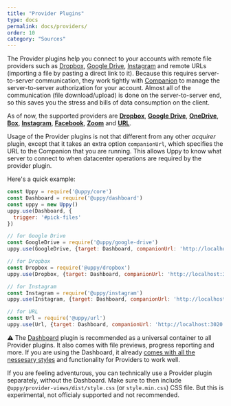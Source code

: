```yaml
---
title: "Provider Plugins"
type: docs
permalink: docs/providers/
order: 10
category: "Sources"
---
```


The Provider plugins help you connect to your accounts with remote file providers such as [Dropbox](https://dropbox.com), [Google Drive](https://drive.google.com), [Instagram](https://instagram.com) and remote URLs (importing a file by pasting a direct link to it). Because this requires server-to-server communication, they work tightly with [Companion](https://github.com/transloadit/uppy/tree/master/packages/%40uppy/companion) to manage the server-to-server authorization for your account. Almost all of the communication (file download/upload) is done on the server-to-server end, so this saves you the stress and bills of data consumption on the client.

As of now, the supported providers are [**Dropbox**](/docs/dropbox), [**Google Drive**](/docs/google-drive), [**OneDrive**](/docs/onedrive/), [**Box**](/docs/box/), [**Instagram**](/docs/instagram), [**Facebook**](/docs/facebook/), [**Zoom**](/docs/zoom/) and [**URL**](/docs/url).

Usage of the Provider plugins is not that different from any other *acquirer* plugin, except that it takes an extra option `companionUrl`, which specifies the URL to the Companion that you are running. This allows Uppy to know what server to connect to when datacenter operations are required by the provider plugin.

Here's a quick example:

```js
const Uppy = require('@uppy/core')
const Dashboard = require('@uppy/dashboard')
const uppy = new Uppy()
uppy.use(Dashboard, {
  trigger: '#pick-files'
})

// for Google Drive
const GoogleDrive = require('@uppy/google-drive')
uppy.use(GoogleDrive, {target: Dashboard, companionUrl: 'http://localhost:3020'})

// for Dropbox
const Dropbox = require('@uppy/dropbox')
uppy.use(Dropbox, {target: Dashboard, companionUrl: 'http://localhost:3020'})

// for Instagram
const Instagram = require('@uppy/instagram')
uppy.use(Instagram, {target: Dashboard, companionUrl: 'http://localhost:3020'})

// for URL
const Url = require('@uppy/url')
uppy.use(Url, {target: Dashboard, companionUrl: 'http://localhost:3020'})
```

⚠️ The [Dashboard](/docs/dashboard) plugin is recommended as a universal container to all Provider plugins. It also comes with file previews, progress reporting and more. If you are using the Dashboard, it already [comes with all the nessesary styles](/docs/dashboard/#CSS) and functionality for Providers to work well.

If you are feeling adventurous, you can technically use a Provider plugin separately, without the Dashboard. Make sure to then include `@uppy/provider-views/dist/style.css` (or `style.min.css`) CSS file. But this is experimental, not officialy supported and not recommended.
